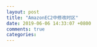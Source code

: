 ```yaml
---
layout: post
title: "AmazonEC2中修改时区"
date: 2019-06-06 14:33:07 +0800
comments: true
categories: 
---
```

